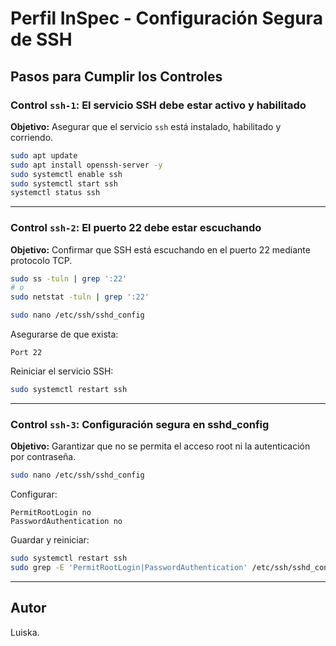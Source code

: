 # Perfil InSpec - Configuración Segura de SSH

## Pasos para Cumplir los Controles

### **Control `ssh-1`: El servicio SSH debe estar activo y habilitado**

**Objetivo:** Asegurar que el servicio `ssh` está instalado, habilitado y corriendo.

```bash
sudo apt update
sudo apt install openssh-server -y
sudo systemctl enable ssh
sudo systemctl start ssh
systemctl status ssh
```

---

### **Control `ssh-2`: El puerto 22 debe estar escuchando**

**Objetivo:** Confirmar que SSH está escuchando en el puerto 22 mediante protocolo TCP.

```bash
sudo ss -tuln | grep ':22'
# o
sudo netstat -tuln | grep ':22'

sudo nano /etc/ssh/sshd_config
```
Asegurarse de que exista:
```
Port 22
```

Reiniciar el servicio SSH:
```bash
sudo systemctl restart ssh
```

---

### **Control `ssh-3`: Configuración segura en sshd_config**

**Objetivo:** Garantizar que no se permita el acceso root ni la autenticación por contraseña.

```bash
sudo nano /etc/ssh/sshd_config
```
Configurar:
```
PermitRootLogin no
PasswordAuthentication no
```

Guardar y reiniciar:
```bash
sudo systemctl restart ssh
sudo grep -E 'PermitRootLogin|PasswordAuthentication' /etc/ssh/sshd_config
```

---

## Autor
Luiska.